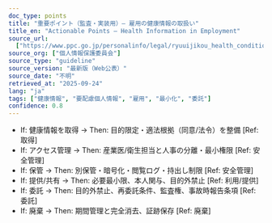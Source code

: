 ```yaml
---
doc_type: points
title: "重要ポイント（監査・実装用）— 雇用の健康情報の取扱い"
title_en: "Actionable Points — Health Information in Employment"
source_url:
  ["https://www.ppc.go.jp/personalinfo/legal/ryuuijikou_health_condition_info/"]
source_org: ["個人情報保護委員会"]
source_type: "guideline"
source_version: "最新版（Web公表）"
source_date: "不明"
retrieved_at: "2025-09-24"
lang: "ja"
tags: ["健康情報", "要配慮個人情報", "雇用", "最小化", "委託"]
confidence: 0.8
---
```


- If: 健康情報を取得 → Then: 目的限定・適法根拠（同意/法令）を整備 [Ref: 取得]
- If: アクセス管理 → Then: 産業医/衛生担当と人事の分離・最小権限 [Ref: 安全管理]
- If: 保管 → Then: 別保管・暗号化・閲覧ログ・持出し制限 [Ref: 安全管理]
- If: 提供/共有 → Then: 必要最小限、本人関与、目的外禁止 [Ref: 利用/提供]
- If: 委託 → Then: 目的外禁止、再委託条件、監査権、事故時報告条項 [Ref: 委託]
- If: 廃棄 → Then: 期間管理と完全消去、証跡保存 [Ref: 廃棄]
